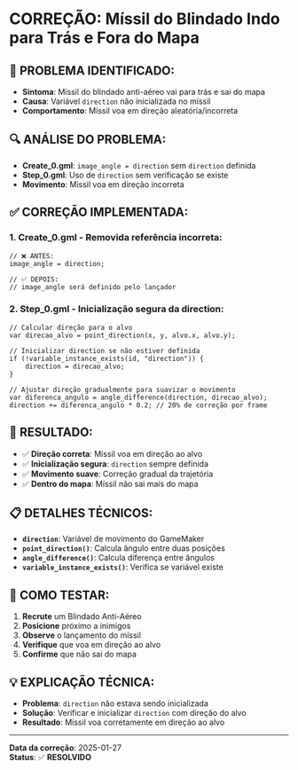 # CORREÇÃO: Míssil do Blindado Indo para Trás e Fora do Mapa

## 🚨 **PROBLEMA IDENTIFICADO:**
- **Sintoma**: Míssil do blindado anti-aéreo vai para trás e sai do mapa
- **Causa**: Variável `direction` não inicializada no míssil
- **Comportamento**: Míssil voa em direção aleatória/incorreta

## 🔍 **ANÁLISE DO PROBLEMA:**
- **Create_0.gml**: `image_angle = direction` sem `direction` definida
- **Step_0.gml**: Uso de `direction` sem verificação se existe
- **Movimento**: Míssil voa em direção incorreta

## ✅ **CORREÇÃO IMPLEMENTADA:**

### **1. Create_0.gml - Removida referência incorreta:**
```gml
// ❌ ANTES:
image_angle = direction;

// ✅ DEPOIS:
// image_angle será definido pelo lançador
```

### **2. Step_0.gml - Inicialização segura da direction:**
```gml
// Calcular direção para o alvo
var direcao_alvo = point_direction(x, y, alvo.x, alvo.y);

// Inicializar direction se não estiver definida
if (!variable_instance_exists(id, "direction")) {
    direction = direcao_alvo;
}

// Ajustar direção gradualmente para suavizar o movimento
var diferenca_angulo = angle_difference(direction, direcao_alvo);
direction += diferenca_angulo * 0.2; // 20% de correção por frame
```

## 🎯 **RESULTADO:**
- ✅ **Direção correta**: Míssil voa em direção ao alvo
- ✅ **Inicialização segura**: `direction` sempre definida
- ✅ **Movimento suave**: Correção gradual da trajetória
- ✅ **Dentro do mapa**: Míssil não sai mais do mapa

## 📋 **DETALHES TÉCNICOS:**
- **`direction`**: Variável de movimento do GameMaker
- **`point_direction()`**: Calcula ângulo entre duas posições
- **`angle_difference()`**: Calcula diferença entre ângulos
- **`variable_instance_exists()`**: Verifica se variável existe

## 🧪 **COMO TESTAR:**
1. **Recrute** um Blindado Anti-Aéreo
2. **Posicione** próximo a inimigos
3. **Observe** o lançamento do míssil
4. **Verifique** que voa em direção ao alvo
5. **Confirme** que não sai do mapa

## 💡 **EXPLICAÇÃO TÉCNICA:**
- **Problema**: `direction` não estava sendo inicializada
- **Solução**: Verificar e inicializar `direction` com direção do alvo
- **Resultado**: Míssil voa corretamente em direção ao alvo

---
**Data da correção**: 2025-01-27  
**Status**: ✅ **RESOLVIDO**
